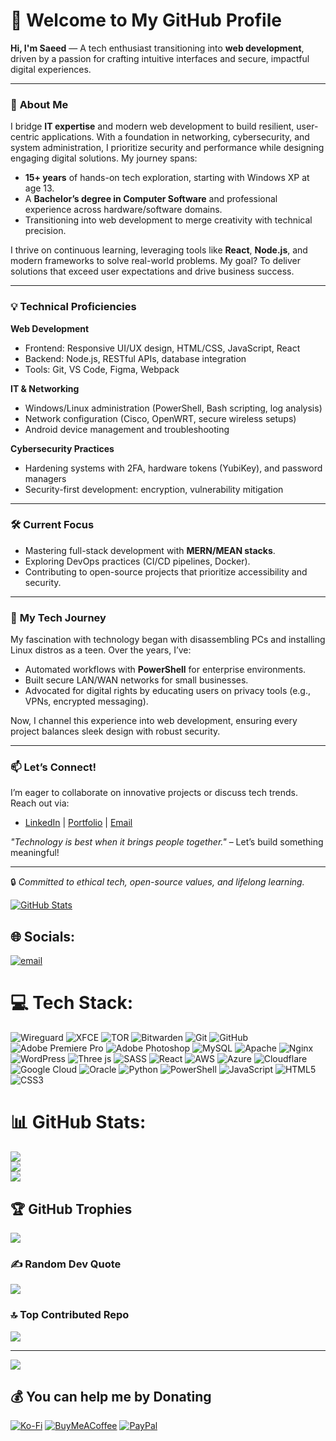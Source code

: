 # **💫 Welcome to My GitHub Profile**  
**Hi, I'm Saeed** — A tech enthusiast transitioning into **web development**, driven by a passion for crafting intuitive interfaces and secure, impactful digital experiences.  

---

### 🚀 **About Me**  
I bridge **IT expertise** and modern web development to build resilient, user-centric applications. With a foundation in networking, cybersecurity, and system administration, I prioritize security and performance while designing engaging digital solutions. My journey spans:  
- **15+ years** of hands-on tech exploration, starting with Windows XP at age 13.  
- A **Bachelor’s degree in Computer Software** and professional experience across hardware/software domains.  
- Transitioning into web development to merge creativity with technical precision.  

I thrive on continuous learning, leveraging tools like **React**, **Node.js**, and modern frameworks to solve real-world problems. My goal? To deliver solutions that exceed user expectations and drive business success.  

---

### 💡 **Technical Proficiencies**  
**Web Development**  
- Frontend: Responsive UI/UX design, HTML/CSS, JavaScript, React  
- Backend: Node.js, RESTful APIs, database integration  
- Tools: Git, VS Code, Figma, Webpack  

**IT & Networking**  
- Windows/Linux administration (PowerShell, Bash scripting, log analysis)  
- Network configuration (Cisco, OpenWRT, secure wireless setups)  
- Android device management and troubleshooting  

**Cybersecurity Practices**  
- Hardening systems with 2FA, hardware tokens (YubiKey), and password managers  
- Security-first development: encryption, vulnerability mitigation  

---

### 🛠️ **Current Focus**  
- Mastering full-stack development with **MERN/MEAN stacks**.  
- Exploring DevOps practices (CI/CD pipelines, Docker).  
- Contributing to open-source projects that prioritize accessibility and security.  

---

### 🌱 **My Tech Journey**  
My fascination with technology began with disassembling PCs and installing Linux distros as a teen. Over the years, I’ve:  
- Automated workflows with **PowerShell** for enterprise environments.  
- Built secure LAN/WAN networks for small businesses.  
- Advocated for digital rights by educating users on privacy tools (e.g., VPNs, encrypted messaging).  

Now, I channel this experience into web development, ensuring every project balances sleek design with robust security.  

---

### 📫 **Let’s Connect!**  
I’m eager to collaborate on innovative projects or discuss tech trends. Reach out via:  
- [LinkedIn](#) | [Portfolio](#) | [Email](#)  

*"Technology is best when it brings people together."* – Let’s build something meaningful!  

---  
🔒 *Committed to ethical tech, open-source values, and lifelong learning.*  

[![GitHub Stats](https://github-readme-stats.vercel.app/api?username=saeedt20&show_icons=true&theme=radical)](https://github.com/saeedt20)

## 🌐 Socials:
[![email](https://img.shields.io/badge/Email-D14836?logo=gmail&logoColor=white)](mailto:dizkdl1r@anonaddy.com) 

# 💻 Tech Stack:
![Wireguard](https://img.shields.io/badge/wireguard-%2388171A.svg?style=for-the-badge&logo=wireguard&logoColor=white) ![XFCE](https://img.shields.io/badge/XFCE-%232284F2.svg?style=for-the-badge&logo=xfce&logoColor=white) ![TOR](https://img.shields.io/badge/tor-%237E4798.svg?style=for-the-badge&logo=tor-project&logoColor=white) ![Bitwarden](https://img.shields.io/badge/bitwarden-%23175DDC.svg?style=for-the-badge&logo=bitwarden&logoColor=white) ![Git](https://img.shields.io/badge/git-%23F05033.svg?style=for-the-badge&logo=git&logoColor=white) ![GitHub](https://img.shields.io/badge/github-%23121011.svg?style=for-the-badge&logo=github&logoColor=white) ![Adobe Premiere Pro](https://img.shields.io/badge/Adobe%20Premiere%20Pro-9999FF.svg?style=for-the-badge&logo=Adobe%20Premiere%20Pro&logoColor=white) ![Adobe Photoshop](https://img.shields.io/badge/adobe%20photoshop-%2331A8FF.svg?style=for-the-badge&logo=adobe%20photoshop&logoColor=white) ![MySQL](https://img.shields.io/badge/mysql-4479A1.svg?style=for-the-badge&logo=mysql&logoColor=white) ![Apache](https://img.shields.io/badge/apache-%23D42029.svg?style=for-the-badge&logo=apache&logoColor=white) ![Nginx](https://img.shields.io/badge/nginx-%23009639.svg?style=for-the-badge&logo=nginx&logoColor=white) ![WordPress](https://img.shields.io/badge/WordPress-%23117AC9.svg?style=for-the-badge&logo=WordPress&logoColor=white) ![Three js](https://img.shields.io/badge/threejs-black?style=for-the-badge&logo=three.js&logoColor=white) ![SASS](https://img.shields.io/badge/SASS-hotpink.svg?style=for-the-badge&logo=SASS&logoColor=white) ![React](https://img.shields.io/badge/react-%2320232a.svg?style=for-the-badge&logo=react&logoColor=%2361DAFB) ![AWS](https://img.shields.io/badge/AWS-%23FF9900.svg?style=for-the-badge&logo=amazon-aws&logoColor=white) ![Azure](https://img.shields.io/badge/azure-%230072C6.svg?style=for-the-badge&logo=microsoftazure&logoColor=white) ![Cloudflare](https://img.shields.io/badge/Cloudflare-F38020?style=for-the-badge&logo=Cloudflare&logoColor=white) ![Google Cloud](https://img.shields.io/badge/GoogleCloud-%234285F4.svg?style=for-the-badge&logo=google-cloud&logoColor=white) ![Oracle](https://img.shields.io/badge/Oracle-F80000?style=for-the-badge&logo=oracle&logoColor=white) ![Python](https://img.shields.io/badge/python-3670A0?style=for-the-badge&logo=python&logoColor=ffdd54) ![PowerShell](https://img.shields.io/badge/PowerShell-%235391FE.svg?style=for-the-badge&logo=powershell&logoColor=white) ![JavaScript](https://img.shields.io/badge/javascript-%23323330.svg?style=for-the-badge&logo=javascript&logoColor=%23F7DF1E) ![HTML5](https://img.shields.io/badge/html5-%23E34F26.svg?style=for-the-badge&logo=html5&logoColor=white) ![CSS3](https://img.shields.io/badge/css3-%231572B6.svg?style=for-the-badge&logo=css3&logoColor=white)
# 📊 GitHub Stats:
![](https://github-readme-stats.vercel.app/api?username=saeedt20&theme=default&hide_border=false&include_all_commits=true&count_private=false)<br/>
![](https://github-readme-streak-stats.herokuapp.com/?user=saeedt20&theme=default&hide_border=false)<br/>
![](https://github-readme-stats.vercel.app/api/top-langs/?username=saeedt20&theme=default&hide_border=false&include_all_commits=true&count_private=false&layout=compact)

## 🏆 GitHub Trophies
![](https://github-profile-trophy.vercel.app/?username=saeedt20&theme=default&no-frame=false&no-bg=false&margin-w=4)

### ✍️ Random Dev Quote
![](https://quotes-github-readme.vercel.app/api?type=horizontal&theme=gruvbox)

### 🔝 Top Contributed Repo
![](https://github-contributor-stats.vercel.app/api?username=saeedt20&limit=5&theme=default&combine_all_yearly_contributions=true)

---
[![](https://visitcount.itsvg.in/api?id=saeedt20&icon=0&color=0)](https://visitcount.itsvg.in)

  ## 💰 You can help me by Donating
[![Ko-Fi](https://img.shields.io/badge/Ko--fi-F16061?style=for-the-badge&logo=ko-fi&logoColor=white)](https://ko-fi.com/saeedt20)
[![BuyMeACoffee](https://img.shields.io/badge/Buy%20Me%20a%20Coffee-ffdd00?style=for-the-badge&logo=buy-me-a-coffee&logoColor=black)](https://buymeacoffee.com/saeedt20) 
[![PayPal](https://img.shields.io/badge/PayPal-00457C?style=for-the-badge&logo=paypal&logoColor=white)](https://paypal.me/saiedtaherig) 
